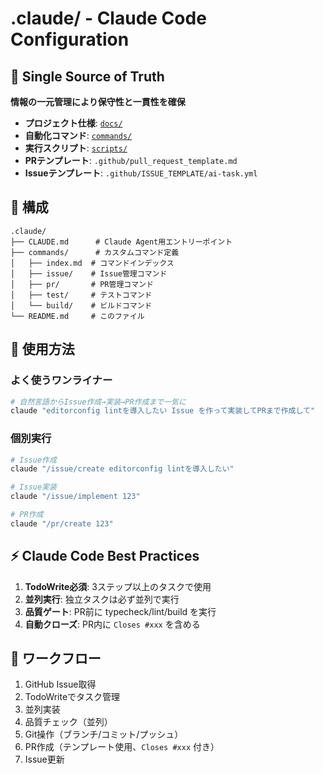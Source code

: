 # .claude/ - Claude Code Configuration

## 📍 Single Source of Truth

**情報の一元管理により保守性と一貫性を確保**

- **プロジェクト仕様**: [`docs/`](../docs/INDEX.md)
- **自動化コマンド**: [`commands/`](commands/index.md)
- **実行スクリプト**: [`scripts/`](../scripts/README.md)
- **PRテンプレート**: `.github/pull_request_template.md`
- **Issueテンプレート**: `.github/ISSUE_TEMPLATE/ai-task.yml`

## 📁 構成

```
.claude/
├── CLAUDE.md      # Claude Agent用エントリーポイント
├── commands/      # カスタムコマンド定義
│   ├── index.md  # コマンドインデックス
│   ├── issue/    # Issue管理コマンド
│   ├── pr/       # PR管理コマンド
│   ├── test/     # テストコマンド
│   └── build/    # ビルドコマンド
└── README.md     # このファイル
```

## 🚀 使用方法

### よく使うワンライナー

```bash
# 自然言語からIssue作成→実装→PR作成まで一気に
claude "editorconfig lintを導入したい Issue を作って実装してPRまで作成して"
```

### 個別実行

```bash
# Issue作成
claude "/issue/create editorconfig lintを導入したい"

# Issue実装
claude "/issue/implement 123"

# PR作成
claude "/pr/create 123"
```

## ⚡ Claude Code Best Practices

1. **TodoWrite必須**: 3ステップ以上のタスクで使用
2. **並列実行**: 独立タスクは必ず並列で実行
3. **品質ゲート**: PR前に typecheck/lint/build を実行
4. **自動クローズ**: PR内に `Closes #xxx` を含める

## 🔄 ワークフロー

1. GitHub Issue取得
2. TodoWriteでタスク管理
3. 並列実装
4. 品質チェック（並列）
5. Git操作（ブランチ/コミット/プッシュ）
6. PR作成（テンプレート使用、`Closes #xxx` 付き）
7. Issue更新
